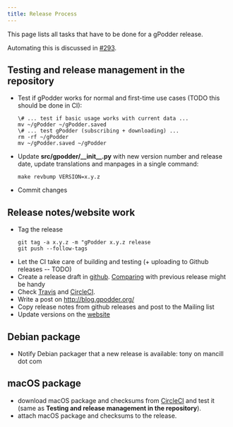```yaml
---
title: Release Process
---
```


This page lists all tasks that have to be done for a gPodder release.

Automating this is discussed in [#293](https://github.com/gpodder/gpodder/issues/293).

Testing and release management in the repository
------------------------------------------------

- Test if gPodder works for normal and first-time use cases (TODO this should be done in CI):
    ```
    \# ... test if basic usage works with current data ...
    mv ~/gPodder ~/gPodder.saved
    \# ... test gPodder (subscribing + downloading) ...
    rm -rf ~/gPodder
    mv ~/gPodder.saved ~/gPodder
    ```
- Update **src/gpodder/\_\_init\_\_.py** with new version number and release date, update translations and manpages
  in a single command:
    ```
    make revbump VERSION=x.y.z
    ```
- Commit changes

Release notes/website work
--------------------------

- Tag the release
    ```
    git tag -a x.y.z -m "gPodder x.y.z release
    git push --follow-tags
    ```
- Let the CI take care of building and testing (+ uploading to Github releases -- TODO)
- Create a release draft in [github](https://github.com/gpodder/gpodder/tags).
  [Comparing](https://github.com/gpodder/gpodder/compare/3.10.0...3.10.1)
  with previous release might be handy
- Check [Travis](https://travis-ci.org/gpodder/gpodder/builds)
  and [CircleCI](https://circleci.com/gh/gpodder/workflows/gpodder).
- Write a post on <http://blog.gpodder.org/>
- Copy release notes from github releases and post to the Mailing list
- Update versions on the [website](https://github.com/gpodder/gpodder.github.io/tree/master/_data)

Debian package
--------------

- Notify Debian packager that a new release is available: tony on mancill dot com

macOS package
------------

- download macOS package and checksums from [CircleCI](https://circleci.com/gh/gpodder/workflows/gpodder)
  and test it (same as **Testing and release management in the repository**).
- attach macOS package and checksums to the release.
